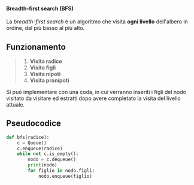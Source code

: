 #### Breadth-first search (BFS)

La _breadth-first search_ è un algoritmo che visita **ogni livello** dell'albero in ordine, dal più basso al più alto.

## Funzionamento

> 1. __Visita radice__
> 2. __Visita figli__
> 3. __Visita nipoti__
> 4. __Visita pronipoti__

Si può implementare con una coda, in cui verranno inseriti i figli del nodo visitato da visitare ed estratti dopo avere completato la visita del livello attuale.

## Pseudocodice 

```python
def bfs(radice):
    c = Queue()
    c.enqueue(radice)
    while not c.is_empty():
        nodo = c.dequeue()
        print(nodo)
        for figlio in nodo.figli:
            nodo.enqueue(figlio)
```

